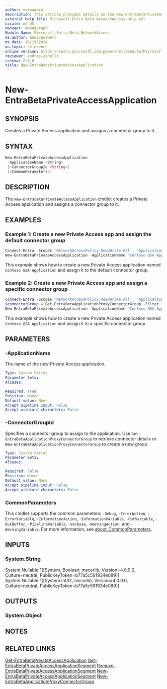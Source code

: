 ```yaml
---
author: msewaweru
description: This article provides details on the New-EntraBetaPrivateAccessApplication command.
external help file: Microsoft.Entra.Beta.NetworkAccess-Help.xml
Locale: en-US
manager: mwongerapk
Module Name: Microsoft.Entra.Beta.NetworkAccess
ms.author: eunicewaweru
ms.date: 10/19/2024
ms.topic: reference
online version: https://learn.microsoft.com/powershell/module/Microsoft.Entra.Beta/New-EntraBetaPrivateAccessApplication
reviewer: andres-canello
schema: 2.0.0
title: New-EntraBetaPrivateAccessApplication
---
```


# New-EntraBetaPrivateAccessApplication

## SYNOPSIS

Creates a Private Access application and assigns a connector group to it.

## SYNTAX

```powershell
New-EntraBetaPrivateAccessApplication
 -ApplicationName <String>
 [-ConnectorGroupId <String>]
 [<CommonParameters>]
```

## DESCRIPTION

The `New-EntraBetaPrivateAccessApplication` cmdlet creates a Private Access application and assigns a connector group to it.

## EXAMPLES

### Example 1: Create a new Private Access app and assign the default connector group

```powershell
Connect-Entra -Scopes 'NetworkAccessPolicy.ReadWrite.All', 'Application.ReadWrite.All', 'NetworkAccess.ReadWrite.All'
New-EntraBetaPrivateAccessApplication -ApplicationName 'Contoso GSA Application'
```

This example shows how to create a new Private Access application named `Contoso GSA Application` and assign it to the default connector group.

### Example 2: Create a new Private Access app and assign a specific connector group

```powershell
Connect-Entra -Scopes 'NetworkAccessPolicy.ReadWrite.All', 'Application.ReadWrite.All', 'NetworkAccess.ReadWrite.All'
$connectorGroup = Get-EntraBetaApplicationProxyConnectorGroup -Filter "Name eq 'Contoso GSA Group'"
New-EntraBetaPrivateAccessApplication -ApplicationName 'Contoso GSA Application' -ConnectorGroupId $connectorGroup.Id
```

This example shows how to create a new Private Access application named `Contoso GSA Application` and assign it to a specific connector group.

## PARAMETERS

### -ApplicationName

The name of the new Private Access application.

```yaml
Type: System.String
Parameter Sets:
Aliases: 

Required: True
Position: Named
Default value: None
Accept pipeline input: False
Accept wildcard characters: False
```

### -ConnectorGroupId

Specifies a connector group to assign to the application. Use `Get-EntraBetaApplicationProxyConnectorGroup` to retrieve connector details or `New-EntraBetaApplicationProxyConnectorGroup` to create a new group.

```yaml
Type: System.String
Parameter Sets:
Aliases:

Required: False
Position: Named
Default value: None
Accept pipeline input: False
Accept wildcard characters: False
```

### CommonParameters

This cmdlet supports the common parameters: `-Debug`, `-ErrorAction`, `-ErrorVariable`, `-InformationAction`, `-InformationVariable`, `-OutVariable`, `-OutBuffer`, `-PipelineVariable`, `-Verbose`, `-WarningAction`, and `-WarningVariable`. For more information, see [about_CommonParameters](https://go.microsoft.com/fwlink/?LinkID=113216).

## INPUTS

### System.String

System.Nullable\`1\[\[System. Boolean, mscorlib, Version=4.0.0.0, Culture=neutral, PublicKeyToken=b77a5c561934e089\]\] System.Nullable\`1\[\[System.Int32, mscorlib, Version=4.0.0.0, Culture=neutral, PublicKeyToken=b77a5c561934e089\]\]

## OUTPUTS

### System.Object

## NOTES

## RELATED LINKS

[Get-EntraBetaPrivateAccessApplication](Get-EntraBetaPrivateAccessApplication.md)
[Get-EntraBetaPrivateAccessApplicationSegment](Get-EntraBetaPrivateAccessApplicationSegment.md)
[Remove-EntraBetaPrivateAccessApplicationSegment](Remove-EntraBetaPrivateAccessApplicationSegment.md)
[New-EntraBetaPrivateAccessApplicationSegment](New-EntraBetaPrivateAccessApplicationSegment.md)
[New-EntraBetaApplicationProxyConnectorGroup](../Microsoft.Entra.Beta.Applications/New-EntraBetaApplicationProxyConnectorGroup.md)

